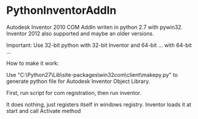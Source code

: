 # PythonInventorAddIn

Autodesk Inventor 2010 COM AddIn writen in python 2.7 with pywin32.
Inventor 2012 also supported and maybe an older versions.

Important: Use 32-bit python with 32-bit Inventor and 64-bit ... with 64-bit ...

How to make it work:

Use "C:\Python27\Lib\site-packages\win32com\client\makepy.py" to generate python file for Autodesk Inventor Object Library.

First, run script for com registration, then run inventor.

It does nothing, just registers itself in windows registry.
Inventor loads it at start and call Activate method
